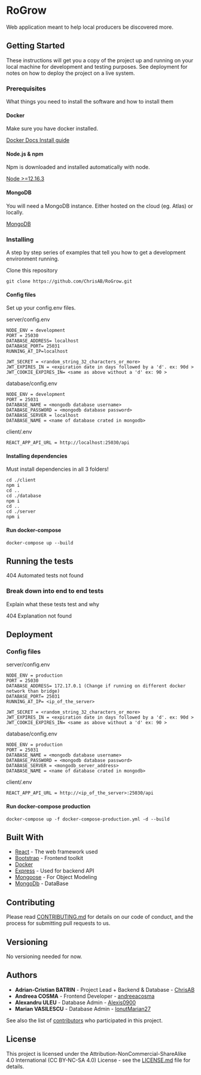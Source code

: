 # RoGrow

Web application meant to help local producers be discovered more.

## Getting Started

These instructions will get you a copy of the project up and running on your local machine for development and testing purposes. See deployment for notes on how to deploy the project on a live system.

### Prerequisites

What things you need to install the software and how to install them

#### Docker

Make sure you have docker installed.

[Docker Docs Install guide](https://docs.docker.com/engine/install/)

#### Node.js & npm

Npm is downloaded and installed automatically with node.

[Node >=12.16.3](https://nodejs.org/en/)

#### MongoDB

You will need a MongoDB instance. Either hosted on the cloud (eg. Atlas) or locally.

[MongoDB](https://www.mongodb.com/)

### Installing

A step by step series of examples that tell you how to get a development environment running.

Clone this repository

```
git clone https://github.com/ChrisAB/RoGrow.git
```

#### Config files

Set up your config.env files.

server/config.env

```
NODE_ENV = development
PORT = 25030
DATABASE_ADDRESS= localhost
DATABASE_PORT= 25031
RUNNING_AT_IP=localhost

JWT_SECRET = <random_string_32_characters_or_more>
JWT_EXPIRES_IN = <expiration date in days followed by a 'd'. ex: 90d >
JWT_COOKIE_EXPIRES_IN= <same as above without a 'd' ex: 90 >
```

database/config.env

```
NODE_ENV = development
PORT = 25031
DATABASE_NAME = <mongodb database username>
DATABASE_PASSWORD = <mongodb database password>
DATABASE_SERVER = localhost
DATABASE_NAME = <name of database crated in mongodb>
```

client/.env

```
REACT_APP_API_URL = http://localhost:25030/api
```

#### Installing dependencies

Must install dependencies in all 3 folders!

```
cd ./client
npm i
cd ..
cd ./database
npm i
cd ..
cd ./server
npm i
```

#### Run docker-compose

```
docker-compose up --build
```

## Running the tests

404 Automated tests not found

### Break down into end to end tests

Explain what these tests test and why

404 Explanation not found

## Deployment

### Config files

server/config.env

```
NODE_ENV = production
PORT = 25030
DATABASE_ADDRESS= 172.17.0.1 (Change if running on different docker network than bridge)
DATABASE_PORT= 25031
RUNNING_AT_IP= <ip_of_the_server>

JWT_SECRET = <random_string_32_characters_or_more>
JWT_EXPIRES_IN = <expiration date in days followed by a 'd'. ex: 90d >
JWT_COOKIE_EXPIRES_IN= <same as above without a 'd' ex: 90 >
```

database/config.env

```
NODE_ENV = production
PORT = 25031
DATABASE_NAME = <mongodb database username>
DATABASE_PASSWORD = <mongodb database password>
DATABASE_SERVER = <mongodb_server_address>
DATABASE_NAME = <name of database crated in mongodb>
```

client/.env

```
REACT_APP_API_URL = http://<ip_of_the_server>:25030/api
```

#### Run docker-compose production

```
docker-compose up -f docker-compose-production.yml -d --build
```

## Built With

- [React](https://reactjs.org/) - The web framework used
- [Bootstrap](https://getbootstrap.com/) - Frontend toolkit
- [Docker](https://www.docker.com/)
- [Express](https://expressjs.com/) - Used for backend API
- [Mongoose](https://mongoosejs.com/) - For Object Modeling
- [MongoDb](https://www.mongodb.com/) - DataBase

## Contributing

Please read [CONTRIBUTING.md](https://gist.github.com/PurpleBooth/b24679402957c63ec426) for details on our code of conduct, and the process for submitting pull requests to us.

## Versioning

No versioning needed for now.

## Authors

- **Adrian-Cristian BATRIN** - Project Lead + Backend & Database - [ChrisAB](https://github.com/ChrisAB)
- **Andreea COSMA** - Frontend Developer - [andreeacosma](https://github.com/andreeacosma)
- **Alexandru ULEU** - Database Admin - [Alexis0900](https://github.com/Alexis0900)
- **Marian VASILESCU** - Database Admin - [IonutMarian27](https://github.com/IonutMarian27)

See also the list of [contributors](https://github.com/ChrisAB/RoGrow/contributors) who participated in this project.

## License

This project is licensed under the Attribution-NonCommercial-ShareAlike 4.0 International (CC BY-NC-SA 4.0) License - see the [LICENSE.md](LICENSE.md) file for details.
